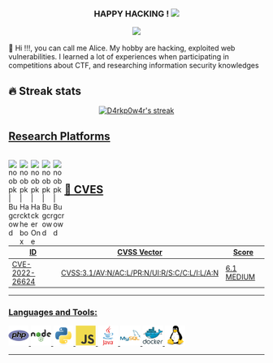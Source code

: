 <h3 align="center">
  HAPPY HACKING !
  <img src="https://media.giphy.com/media/hvRJCLFzcasrR4ia7z/giphy.gif" width="28">
</h3>

<p align="center">
  <a href="https://github.com/DenverCoder1/readme-typing-svg"><img src="https://readme-typing-svg.herokuapp.com/?lines=Hacked%20By%20d4rkp0w4r&font=Fira%20Code&center=true&width=440&height=45&color=f75c7e&vCenter=true&size=22"></a>
</p>
👋 Hi !!!, you can call me Alice. My hobby are hacking, exploited web vulnerabilities. I learned a lot of experiences when participating in competitions about CTF, and researching information security knowledges

## 🔥 Streak stats

<p align="center">
  <a href="https://github.com/D4rkp0w4r/github-readme-streak-stats">
    <img title="🔥 Hacked By d4rkp0w4r" alt="D4rkp0w4r's streak" src="https://github-readme-streak-stats.herokuapp.com?user=D4rkP0w4r&theme=vue-dark&date_format=M%20j%5B%2C%20Y%5D&dates=DD6F9A"/></p>



## Research Platforms
<br>
<img align="left" alt="noobpk | Bugcrowd" width="22px" src="https://cdn.jsdelivr.net/npm/simple-icons@3.13.0/icons/github.svg" />
<img align="left" alt="noobpk | Hackthebox" width="22px" src="https://cdnjs.cloudflare.com/ajax/libs/simple-icons/4.5.0/hackthebox.svg" />
<img align="left" alt="noobpk | HackerOne" width="22px" src="https://cdn.jsdelivr.net/npm/simple-icons@3.13.0/icons/hackerone.svg" />
<img align="left" alt="noobpk | Bugcrowd" width="22px" src="https://raw.githubusercontent.com/noobpk/noobpk.github.io/master/assets/img/bugcrowd.svg" />
<img align="left" alt="noobpk | Bugcrowd" width="22px" src="https://cdn.jsdelivr.net/npm/simple-icons@3.13.0/icons/google.svg"/>
</br>

## 🔎 CVES
|ID|CVSS Vector|Score
|---|---|---|
|[CVE-2022-26624](https://nvd.nist.gov/vuln/detail/CVE-2022-26624)|CVSS:3.1/AV:N/AC:L/PR:N/UI:R/S:C/C:L/I:L/A:N|6.1 MEDIUM|
   
<hr>

<h3 align="left">Languages and Tools:</h3>
<p align="left">
  <a href="https://www.php.net/docs.php" target="_blank"> 
    <img src="https://raw.githubusercontent.com/devicons/devicon/master/icons/php/php-original.svg" alt="php" width="40" height="40"/> 
  </a>
  <a href="https://nodejs.org/en/docs/" target="_blank"> 
    <img src="https://raw.githubusercontent.com/devicons/devicon/master/icons/nodejs/nodejs-original-wordmark.svg" alt="nodejs" width="40" height="40"/> 
  </a> 
  <a href="https://www.python.org" target="_blank"> 
    <img src="https://raw.githubusercontent.com/devicons/devicon/master/icons/python/python-original.svg" alt="python" width="40" height="40"/> 
  </a>  
  <a href="https://developer.mozilla.org/en-US/docs/Web/JavaScript" target="_blank"> 
    <img src="https://raw.githubusercontent.com/devicons/devicon/master/icons/javascript/javascript-original.svg" alt="javascript" width="40" height="40"/> 
  </a>
  <a href="https://docs.oracle.com/en/java/" target="_blank"> 
    <img src="https://raw.githubusercontent.com/devicons/devicon/master/icons/java/java-original-wordmark.svg" alt="java" width="40" height="40"/> 
  </a>
  <a href="https://dev.mysql.com/doc/" target="_blank"> 
    <img src="https://raw.githubusercontent.com/devicons/devicon/master/icons/mysql/mysql-original-wordmark.svg" alt="mysql" width="40" height="40"/> 
  </a>
  <a href="https://docs.docker.com/" target="_blank"> 
    <img src="https://raw.githubusercontent.com/devicons/devicon/master/icons/docker/docker-original-wordmark.svg" alt="docker" width="40" height="40"/> 
  </a>
  <a href="https://www.linux.org/" target="_blank"> 
    <img src="https://raw.githubusercontent.com/devicons/devicon/master/icons/linux/linux-original.svg" alt="linux" width="40" height="40"/> 
  </a> 
</p>

<hr>


